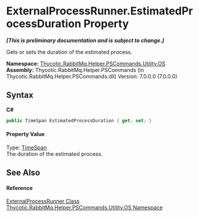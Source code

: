 # ExternalProcessRunner.EstimatedProcessDuration Property 
 _**\[This is preliminary documentation and is subject to change.\]**_

Gets or sets the duration of the estimated process.

**Namespace:**&nbsp;<a href="N_Thycotic_RabbitMq_Helper_PSCommands_Utility_OS">Thycotic.RabbitMq.Helper.PSCommands.Utility.OS</a><br />**Assembly:**&nbsp;Thycotic.RabbitMq.Helper.PSCommands (in Thycotic.RabbitMq.Helper.PSCommands.dll) Version: 7.0.0.0 (7.0.0.0)

## Syntax

**C#**<br />
``` C#
public TimeSpan EstimatedProcessDuration { get; set; }
```


#### Property Value
Type: <a href="http://msdn2.microsoft.com/en-us/library/269ew577" target="_blank">TimeSpan</a><br />The duration of the estimated process.

## See Also


#### Reference
<a href="T_Thycotic_RabbitMq_Helper_PSCommands_Utility_OS_ExternalProcessRunner">ExternalProcessRunner Class</a><br /><a href="N_Thycotic_RabbitMq_Helper_PSCommands_Utility_OS">Thycotic.RabbitMq.Helper.PSCommands.Utility.OS Namespace</a><br />